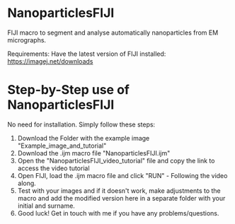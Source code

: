 # NanoparticlesFIJI
FIJI macro to segment and analyse automatically nanoparticles from EM micrographs.

Requirements: Have the latest version of FIJI installed: https://imagej.net/downloads

# Step-by-Step use of NanoparticlesFIJI
No need for installation. Simply follow these steps:
1. Download the Folder with the example image "Example_image_and_tutorial"
2. Download the .ijm macro file "NanoparticlesFIJI.ijm"
3. Open the "NanoparticlesFIJI_video_tutorial" file and copy the link to access the video tutorial
4. Open FIJI, load the .ijm macro file and click "RUN" - Following the video along.
5. Test with your images and if it doesn't work, make adjustments to the macro and add the modified version here in a separate folder with your initial and surname.
6. Good luck! Get in touch with me if you have any problems/questions.
